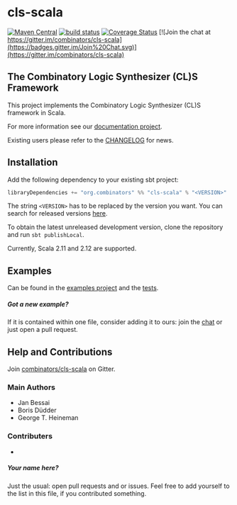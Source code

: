 # cls-scala
[![Maven Central](https://img.shields.io/maven-central/v/org.combinators/cls-scala_2.12.svg)](http://search.maven.org/#search%7Cga%7C1%7Cg%3A%22org.combinators%22%20AND%20%22cls-scala%22)
[![build status](https://travis-ci.org/combinators/cls-scala.svg?branch=master)](https://travis-ci.org/combinators/cls-scala)
[![Coverage Status](https://coveralls.io/repos/github/combinators/cls-scala/badge.svg?branch=master)](https://coveralls.io/github/combinators/cls-scala?branch=master)
[![Join the chat at https://gitter.im/combinators/cls-scala](https://badges.gitter.im/Join%20Chat.svg)](https://gitter.im/combinators/cls-scala)
## The Combinatory Logic Synthesizer (CL)S Framework

This project implements the Combinatory Logic Synthesizer (CL)S framework in Scala.

For more information see our [documentation project](https://combinators.github.io/).

Existing users please refer to the [CHANGELOG](CHANGELOG.md) for news.

## Installation

Add the following dependency to your existing sbt project: 
```scala
libraryDependencies += "org.combinators" %% "cls-scala" % "<VERSION>"
```
The string `<VERSION>` has to be replaced by the version you want.
You can search for released versions [here](http://search.maven.org/#search%7Cga%7C1%7Cg%3A%22org.combinators%22%20AND%20a%3A%22cls-scala%22).

To obtain the latest unreleased development version, clone the repository and run `sbt publishLocal`.

Currently, Scala 2.11 and 2.12 are supported.

## Examples

Can be found in the [examples project](examples/src/main/scala/org/combinators/cls/examples) and 
the [tests](src/test/scala/org/combinators/cls).

##### Got a new example?
If it is contained within one file, consider adding it to ours: 
join the [chat](https://gitter.im/combinators/cls-scala) or just open a pull request.

## Help and Contributions

Join [combinators/cls-scala](https://gitter.im/combinators/cls-scala) on Gitter.

### Main Authors

- Jan Bessai
- Boris Düdder
- George T. Heineman

### Contributers

-
##### Your name here?
Just the usual: open pull requests and or issues.
Feel free to add yourself to the list in this file, if you contributed something.

